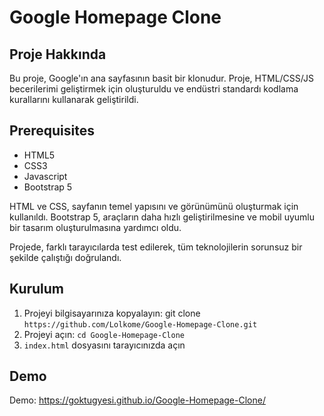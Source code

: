 # Google Homepage Clone
## Proje Hakkında
Bu proje, Google'ın ana sayfasının basit bir klonudur. Proje, HTML/CSS/JS becerilerimi geliştirmek için oluşturuldu ve endüstri standardı kodlama kurallarını kullanarak geliştirildi.
## Prerequisites

- HTML5
- CSS3
- Javascript
- Bootstrap 5

HTML ve CSS, sayfanın temel yapısını ve görünümünü oluşturmak için kullanıldı. Bootstrap 5, araçların daha hızlı geliştirilmesine ve mobil uyumlu bir tasarım oluşturulmasına yardımcı oldu.

Projede, farklı tarayıcılarda test edilerek, tüm teknolojilerin sorunsuz bir şekilde çalıştığı doğrulandı.
## Kurulum

1. Projeyi bilgisayarınıza kopyalayın: git clone `https://github.com/Lolkome/Google-Homepage-Clone.git`
2. Projeyi açın: `cd Google-Homepage-Clone`
3. `index.html` dosyasını tarayıcınızda açın

## Demo

Demo: https://goktugyesi.github.io/Google-Homepage-Clone/
